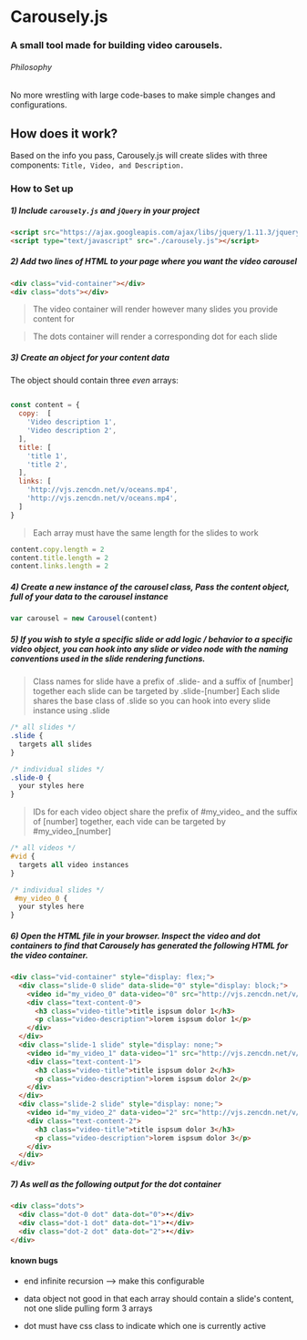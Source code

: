 # Carousely.js
### A small tool made for building video carousels.

###### Philosophy
No more wrestling with large code-bases to make simple changes and configurations.

## How does it work?
Based on the info you pass, Carousely.js will create slides with three components: `Title, Video, and Description.`

### How to Set up

##### 1) Include `carousely.js` and `jQuery` in your project
```html
<script src="https://ajax.googleapis.com/ajax/libs/jquery/1.11.3/jquery.min.js"></script>
<script type="text/javascript" src="./carousely.js"></script>
```

##### 2) Add two lines of HTML to your page where you want the video carousel

```html
<div class="vid-container"></div>
<div class="dots"></div>
```

> The video container will render however many slides you provide content for

> The dots container will render a corresponding dot for each slide

##### 3) Create an object for your content data

The object should contain three _even_ arrays:

```javascript

const content = {
  copy:  [
    'Video description 1',
    'Video description 2',
  ],
  title: [
    'title 1',
    'title 2',
  ],
  links: [
    'http://vjs.zencdn.net/v/oceans.mp4',
    'http://vjs.zencdn.net/v/oceans.mp4',
  ]
}
```
> Each array must have the same length for the slides to work

```javascript
content.copy.length = 2
content.title.length = 2
content.links.length = 2
```

##### 4) Create a new instance of the carousel class, Pass the content object, full of your data to the carousel instance

```javascript
var carousel = new Carousel(content)

```

##### 5) If you wish to style a specific slide or add logic / behavior to a specific video object, you can hook into any slide or video node with the naming conventions used in the slide rendering functions.

>  Class names for slide have a prefix of .slide- and a suffix of [number]
>  together each slide can be targeted by .slide-[number]
> Each slide shares the base class of .slide so you can hook into every slide instance using .slide

```css
/* all slides */
.slide {
  targets all slides
}

/* individual slides */
.slide-0 {
  your styles here
}
```

>  IDs for each video object share the prefix of #my_video_ and the suffix of [number]
>  together, each vide can be targeted by #my_video_[number]

```css
/* all videos */
#vid {
  targets all video instances
}

/* individual slides */
 #my_video_0 {
  your styles here
}
```

##### 6) Open the HTML file in your browser. Inspect the video and dot containers to find that Carousely has generated the following HTML for the video container.

```html
<div class="vid-container" style="display: flex;">
  <div class="slide-0 slide" data-slide="0" style="display: block;">
    <video id="my_video_0" data-video="0" src="http://vjs.zencdn.net/v/oceans.mp4" style="display: block;"></video>
    <div class="text-content-0">
      <h3 class="video-title">title ispsum dolor 1</h3>
      <p class="video-description">lorem ispsum dolor 1</p>
    </div>
  </div>
  <div class="slide-1 slide" style="display: none;">
    <video id="my_video_1" data-video="1" src="http://vjs.zencdn.net/v/oceans.mp4" controls="" preload="auto" class="vid" style="display: flex;"></video>
    <div class="text-content-1">
      <h3 class="video-title">title ispsum dolor 2</h3>
      <p class="video-description">lorem ispsum dolor 2</p>
    </div>
  </div>
  <div class="slide-2 slide" style="display: none;">
    <video id="my_video_2" data-video="2" src="http://vjs.zencdn.net/v/oceans.mp4" controls="" preload="auto" class="vid" style="display: flex;"></video>
    <div class="text-content-2">
      <h3 class="video-title">title ispsum dolor 3</h3>
      <p class="video-description">lorem ispsum dolor 3</p>
    </div>
  </div>  
</div>
```
##### 7) As well as the following output for the dot container

```html
<div class="dots">
  <div class="dot-0 dot" data-dot="0">•</div>
  <div class="dot-1 dot" data-dot="1">•</div>
  <div class="dot-2 dot" data-dot="2">•</div>
</div>
```

#### known bugs

- end infinite recursion --> make this configurable

- data object not good in that each array should contain a slide's
content, not one slide pulling form 3 arrays

- dot must have css class to indicate which one is currently active
